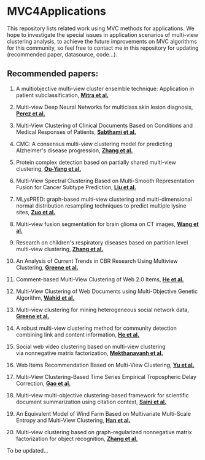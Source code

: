 # MVC4Applications
This repository lists related work using MVC methods for applications. We hope to investigate the special issues in application scenarios of multi-view clustering analysis, to achieve the future improvements on MVC algorithms for this community, so feel free to contact me in this repository for updating (recommended paper, datasource, code...).

## Recommended papers:

1. A multiobjective multi-view cluster ensemble technique: Application in patient subclassification, **[Mitra et al.](https://journals.plos.org/plosone/article?id=10.1371/journal.pone.0216904)**

2. Multi-view Deep Neural Networks for multiclass skin lesion diagnosis, **[Perez et al.](https://ieeexplore.ieee.org/abstract/document/9854997)**

3. Multi-View Clustering of Clinical Documents Based on Conditions and Medical Responses of Patients, **[Sabthami et al.](https://ieeexplore.ieee.org/abstract/document/7726951)**

4. CMC: A consensus multi-view clustering model for predicting Alzheimer's disease progression, **[Zhang et al.](https://www.sciencedirect.com/science/article/pii/S0169260720317284?casa_token=vL8d7d6nx4wAAAAA:jUH-FeOLCDJ_PqGmWZ56pVzim1FoCioMC5qdYYh61vIVE6l8D8OHf68W-FbMRQWk2fDv28aEqA)**

5. Protein complex detection based on partially shared multi-view clustering, **[Ou-Yang et al.](https://bmcbioinformatics.biomedcentral.com/articles/10.1186/s12859-016-1164-9)**

6. Multi-View Spectral Clustering Based on Multi-Smooth Representation Fusion for Cancer Subtype Prediction, **[Liu et al.](https://www.frontiersin.org/articles/10.3389/fgene.2021.718915/full)**

7. MLysPRED: graph-based multi-view clustering and multi-dimensional normal distribution resampling techniques to predict multiple lysine sites, **[Zuo et al.](https://academic.oup.com/bib/article/23/5/bbac277/6661182)**

8. Multi-view fusion segmentation for brain glioma on CT images, **[Wang et al.](https://link.springer.com/article/10.1007/s10489-021-02784-7)**

9. Research on children's respiratory diseases based on partition level multi-view clustering, **[Zhang et al.](https://doi.org/10.1117/12.2687644)**

10. An Analysis of Current Trends in CBR Research Using Multiview Clustering, **[Greene et al.](https://ojs.aaai.org/aimagazine/index.php/aimagazine/article/view/2243)**

11. Comment-based Multi-View Clustering of Web 2.0 Items, **[He et al.](https://dl.acm.org/doi/abs/10.1145/2566486.2567975)**

12. Multi-View Clustering of Web Documents using Multi-Objective Genetic Algorithm, **[Wahid et al.](https://ieeexplore.ieee.org/abstract/document/6900586)**

13. Multi-view clustering for mining heterogeneous social network data, **[Greene et al.](https://www.researchgate.net/profile/Derek-Greene/publication/222089360_Multi-view_clustering_for_mining_heterogeneous_social_network_data/links/09e41510e75e85bf3d000000/Multi-view-clustering-for-mining-heterogeneous-social-network-data.pdf)**

14. A robust multi-view clustering method for community detection combining link and content information, **[He et al.](https://www.sciencedirect.com/science/article/pii/S0378437118312184?casa_token=cTuxJjYlkBAAAAAA:qtd4VrAS0PXxlF0RTZSNiHQ45_YXmJ3ovcl5k1Pcw89nbgYZYZtgvwBYlN2pakD5INaKD9tHEw)**

15. Social web video clustering based on multi-view clustering via nonnegative matrix factorization, **[Mekthanavanh et al.](https://link.springer.com/article/10.1007/s13042-018-00902-5)**

16. Web Items Recommendation Based on Multi-View Clustering, **[Yu et al.](https://ieeexplore.ieee.org/abstract/document/8377689)**

17. Multi-View Clustering-Based Time Series Empirical Tropospheric Delay Correction, **[Gao et al.](https://ieeexplore.ieee.org/abstract/document/10121341)**

18. Multi-view multi-objective clustering-based framework for scientific document summarization using citation context, **[Saini et al.](https://link.springer.com/article/10.1007/s10489-022-04166-z)**

19. An Equivalent Model of Wind Farm Based on Multivariate Multi-Scale Entropy and Multi-View Clustering, **[Han et al.](https://www.mdpi.com/1996-1073/15/16/6054)**

20. Multi-view clustering based on graph-regularized nonnegative matrix factorization for object recognition, **[Zhang et al.](https://www.sciencedirect.com/science/article/pii/S0020025517311015?casa_token=tEmaDKHmUV0AAAAA:TJOLFTZsIM0vBWX_SsfNY1KrGzQIPgxH5q1w7uDmXHdVfnSGAq7e_fDfYWaz02zjl1AUIIE_hw)**

To be updated...
